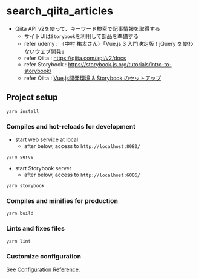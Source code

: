 # search_qiita_articles
- Qiita API v2を使って、キーワード検索で記事情報を取得する
  - サイトUIは`Storybook`を利用して部品を準備する
  - refer udemy : （中村 祐太さん）「Vue.js 3 入門決定版！jQuery を使わないウェブ開発」
  - refer Qiita : https://qiita.com/api/v2/docs
  - refer Storybook : https://storybook.js.org/tutorials/intro-to-storybook/
  - refer Qiita : [Vue.js開発環境 & Storybook のセットアップ](https://qiita.com/ryo2020/items/3118aca9a649ce208d3d)

## Project setup
```
yarn install
```

### Compiles and hot-reloads for development
- start web service at local
  - after below, access to `http://localhost:8080/`
```
yarn serve
```

- start Storybook server
  - after below, access to `http://localhost:6006/`
```
yarn storybook
```


### Compiles and minifies for production
```
yarn build
```

### Lints and fixes files
```
yarn lint
```

### Customize configuration
See [Configuration Reference](https://cli.vuejs.org/config/).
